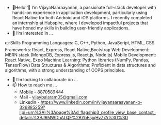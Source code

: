 - 👋Hello!'👋
   I’m VijayaNaaraayanan, a passionate full-stack developer with hands-on experience in application development, particularly using React Native for both Android and iOS platforms. I recently completed an
   internship at Hubspire, where I developed impactful projects that have honed my skills in building user-friendly applications.
- 👀 I’m interested in ...

 👉Skills
    Programming Languages: C, C++, Python, JavaScript, HTML, CSS
    Frameworks: React, Express, React Native,Bootstrap
    Web Development: MERN stack (MongoDB, Express.js, React.js, Node.js)
    Mobile Development: React Native, Expo
    Machine Learning: Python libraries (NumPy, Pandas, TensorFlow)
    Data Structures & Algorithms: Proficient in data structures and algorithms, with a strong understanding of OOPS principles.
- 💞️ I’m looking to collaborate on ...
- 📫 How to reach me ...
    - Mobile - 8870589444
    - Mail - vijaybalaram05@gmail.com
    - Linkedin - https://www.linkedin.com/in/vijayanaaraayanan-b-326885259?lipi=urn%3Ali%3Apage%3Ad_flagship3_profile_view_base_contact_details%3BJ8MWDhALQE%2BYbEsjqHv77A%3D%3D

<!---
VIJAYANAARAAYANAN/VIJAYANAARAAYANAN is a ✨ special ✨ repository because its `README.md` (this file) appears on your GitHub profile.
You can click the Preview link to take a look at your changes.
--->

